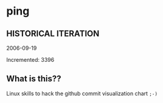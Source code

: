 # ping

## HISTORICAL ITERATION
2006-09-19

Incremented: 3396

## What is this?? 
Linux skills to hack the github commit visualization chart `;-)`
